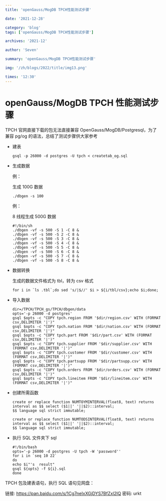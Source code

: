 ```yaml
---
title: 'openGauss/MogDB TPCH性能测试步骤'

date: '2021-12-28'

category: 'blog'
tags: ['openGauss/MogDB TPCH性能测试步骤']

archives: '2021-12'

author: 'Seven'

summary: 'openGauss/MogDB TPCH性能测试步骤'

img: '/zh/blogs/2022/title/img13.png'

times: '12:30'
---
```


# openGauss/MogDB TPCH 性能测试步骤<a name="ZH-CN_TOPIC_0000001232693239"></a>

TPCH 官网直接下载的包无法直接兼容 OpenGauss/MogDB/Postgresql，为了兼容 pg/og 的语法，总结了测试步骤供大家参考

- 建表

  ```
  gsql -p 26000 -d postgres -U tpch < createtab_og.sql
  ```

- 生成数据

  例：

  生成 100G 数据

  ```
  ./dbgen -s 100
  ```

  例：

  8 线程生成 500G 数据

  ```
  #!/bin/sh
  ./dbgen -vf -s 500 -S 1 -C 8 &
  ./dbgen -vf -s 500 -S 2 -C 8 &
  ./dbgen -vf -s 500 -S 3 -C 8 &
  ./dbgen -vf -s 500 -S 4 -C 8 &
  ./dbgen -vf -s 500 -S 5 -C 8 &
  ./dbgen -vf -s 500 -S 6 -C 8 &
  ./dbgen -vf -s 500 -S 7 -C 8 &
  ./dbgen -vf -s 500 -S 8 -C 8 &
  ```

- 数据转换

  生成的数据文件格式为 tbl，转为 csv 格式

  ```
  for i in `ls .tbl`;do sed 's/|$//' $i > ${i/tbl/csv};echo $i;done;
  ```

- 导入数据

  ```
  dir=/TPCH/TPCH_gs/TPCH/dbgen/data
  opts='-p 26000 -d postgres'
  gsql $opts -c "COPY tpch.region FROM '$dir/region.csv' WITH (FORMAT csv,DELIMITER '|')"
  gsql $opts -c "COPY tpch.nation FROM '$dir/nation.csv' WITH (FORMAT csv,DELIMITER '|')"
  gsql $opts -c "COPY tpch.part FROM '$dir/part.csv' WITH (FORMAT csv,DELIMITER '|')"
  gsql $opts -c "COPY tpch.supplier FROM '$dir/supplier.csv' WITH (FORMAT csv,DELIMITER '|')"
  gsql $opts -c "COPY tpch.customer FROM '$dir/customer.csv' WITH (FORMAT csv,DELIMITER '|')"
  gsql $opts -c "COPY tpch.partsupp FROM '$dir/partsupp.csv' WITH (FORMAT csv,DELIMITER '|')"
  gsql $opts -c "COPY tpch.orders FROM '$dir/orders.csv' WITH (FORMAT csv,DELIMITER '|')"
  gsql $opts -c "COPY tpch.lineitem FROM '$dir/lineitem.csv' WITH (FORMAT csv,DELIMITER '|')"
  ```

- 创建所需函数

  ```
  create or replace function NUMTOYMINTERVAL(float8, text) returns interval as $$ select ($1||' '||$2)::interval;
  $$ language sql strict immutable;

  create or replace function NUMTODSINTERVAL(float8, text) returns interval as $$ select ($1||' '||$2)::interval;
  $$ language sql strict immutable;
  ```

- 执行 SQL 文件夹下 sql

  ```
  #!/bin/bash
  opts='-p 26000 -d postgres -U tpch -W 'password''
  for i in `seq 10 22`
  do
  echo $i"'s  result"
  gsql ${opts} -f ${i}.sql
  done
  ```

TPCH 包及建表语句，执行 SQL 语句见网盘：

链接: https://pan.baidu.com/s/1Cg7neIxXGjDYS7BfZxl2IQ 密码: urkt
